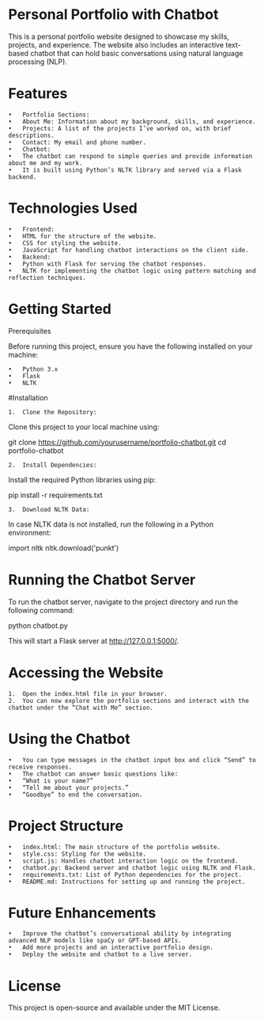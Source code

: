 
# Personal Portfolio with Chatbot

This is a personal portfolio website designed to showcase my skills, projects, and experience. The website also includes an interactive text-based chatbot that can hold basic conversations using natural language processing (NLP).

# Features

	•	Portfolio Sections:
	•	About Me: Information about my background, skills, and experience.
	•	Projects: A list of the projects I’ve worked on, with brief descriptions.
	•	Contact: My email and phone number.
	•	Chatbot:
	•	The chatbot can respond to simple queries and provide information about me and my work.
	•	It is built using Python’s NLTK library and served via a Flask backend.

# Technologies Used

	•	Frontend:
	•	HTML for the structure of the website.
	•	CSS for styling the website.
	•	JavaScript for handling chatbot interactions on the client side.
	•	Backend:
	•	Python with Flask for serving the chatbot responses.
	•	NLTK for implementing the chatbot logic using pattern matching and reflection techniques.

# Getting Started

Prerequisites

Before running this project, ensure you have the following installed on your machine:

	•	Python 3.x
	•	Flask
	•	NLTK

#Installation

	1.	Clone the Repository:
Clone this project to your local machine using:

git clone https://github.com/yourusername/portfolio-chatbot.git
cd portfolio-chatbot


	2.	Install Dependencies:
Install the required Python libraries using pip:

pip install -r requirements.txt


	3.	Download NLTK Data:
In case NLTK data is not installed, run the following in a Python environment:

import nltk
nltk.download('punkt')



# Running the Chatbot Server

To run the chatbot server, navigate to the project directory and run the following command:

python chatbot.py

This will start a Flask server at http://127.0.0.1:5000/.

# Accessing the Website

	1.	Open the index.html file in your browser.
	2.	You can now explore the portfolio sections and interact with the chatbot under the “Chat with Me” section.

# Using the Chatbot

	•	You can type messages in the chatbot input box and click “Send” to receive responses.
	•	The chatbot can answer basic questions like:
	•	“What is your name?”
	•	“Tell me about your projects.”
	•	“Goodbye” to end the conversation.

# Project Structure

	•	index.html: The main structure of the portfolio website.
	•	style.css: Styling for the website.
	•	script.js: Handles chatbot interaction logic on the frontend.
	•	chatbot.py: Backend server and chatbot logic using NLTK and Flask.
	•	requirements.txt: List of Python dependencies for the project.
	•	README.md: Instructions for setting up and running the project.

# Future Enhancements

	•	Improve the chatbot’s conversational ability by integrating advanced NLP models like spaCy or GPT-based APIs.
	•	Add more projects and an interactive portfolio design.
	•	Deploy the website and chatbot to a live server.

# License

This project is open-source and available under the MIT License.

